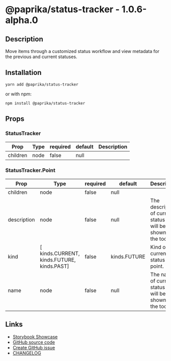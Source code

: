 <!-- start: Autogenerated - do not modify -->

# @paprika/status-tracker - 1.0.6-alpha.0

## Description

Move items through a customized status workflow and view metadata for the previous and current statuses.

## Installation

```
yarn add @paprika/status-tracker
```

or with npm:

```
npm install @paprika/status-tracker
```

## Props

### StatusTracker

| Prop     | Type | required | default | Description |
| -------- | ---- | -------- | ------- | ----------- |
| children | node | false    | null    |             |

### StatusTracker.Point

| Prop        | Type                                       | required | default      | Description                                                           |
| ----------- | ------------------------------------------ | -------- | ------------ | --------------------------------------------------------------------- |
| children    | node                                       | false    | null         |                                                                       |
| description | node                                       | false    | null         | The description of current status point will be shown in the tooltip. |
| kind        | [ kinds.CURRENT, kinds.FUTURE, kinds.PAST] | false    | kinds.FUTURE | Kind of current status point.                                         |
| name        | node                                       | false    | null         | The name of current status point will be shown in the tooltip.        |

<!-- end: Autogenerated - do not modify -->
<!-- content -->

<!-- eoContent -->

## Links

- [Storybook Showcase](https://paprika.highbond.com/?path=/story/buttons-statustracker--showcase)
- [GitHub source code](https://github.com/acl-services/paprika/tree/master/packages/StatusTracker/src)
- [Create GitHub issue](https://github.com/acl-services/paprika/issues/new?label=[]&title=@paprika/status-tracker%20[help]:%20your%20short%20description&body=%0A%23%20Help%20wanted%0A%0A%23%23%20Please%20write%20your%20question.%0A*A%20clear%20and%20concise%20description%20of%20what%20the%20question%20is*%0A%0A%23%23%20Additional%20context%0A*Add%20any%20other%20context%20or%20screenshots%20about%20your%20question%20here.*%0A)
- [CHANGELOG](https://github.com/acl-services/paprika/tree/master/packages/StatusTracker/CHANGELOG.md)
